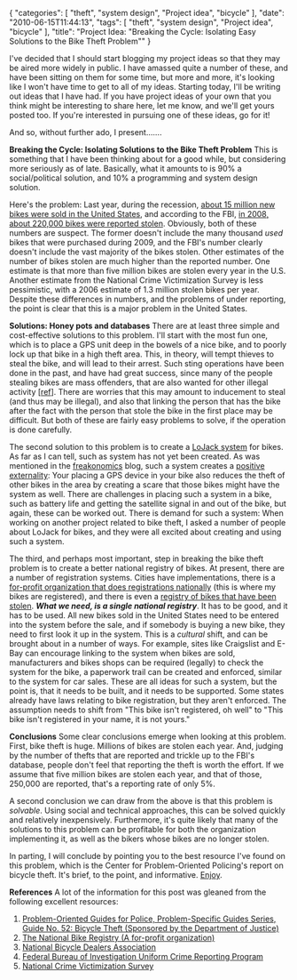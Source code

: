 {
    "categories": [
        "theft", 
        "system design", 
        "Project idea", 
        "bicycle"
    ], 
    "date": "2010-06-15T11:44:13", 
    "tags": [
        "theft", 
        "system design", 
        "Project idea", 
        "bicycle"
    ], 
    "title": "Project Idea: \"Breaking the Cycle: Isolating Easy Solutions to the Bike Theft Problem\""
}

I've decided that I should start blogging my project ideas so that they may be aired more widely in public. I have amassed quite a number of these, and have been sitting on them for some time, but more and more, it's looking like I won't have time to get to all of my ideas. Starting today, I'll be writing out ideas that I have had. If you have project ideas of your own that you think might be interesting to share here, let me know, and we'll get yours posted too. If you're interested in pursuing one of these ideas, go for it!

And so, without further ado, I present.......

<strong>Breaking the Cycle: Isolating Solutions to the Bike Theft Problem</strong>
This is something that I have been thinking about for a good while, but considering more seriously as of late. Basically, what it amounts to is 90% a social/political solution, and 10% a programming and system design solution.

Here's the problem: Last year, during the recession, <a href="http://nbda.com/articles/industry-overview-2009-pg34.htm" target="_blank">about 15 million new bikes were sold in the United States</a>, and according to the FBI, <a href="http://www.fbi.gov/ucr/cius2008/data/table_07.html" target="_blank">in 2008, about 220,000 bikes were reported stolen</a>. Obviously, both of these numbers are suspect. The former doesn't include the many thousand <em>used</em> bikes that were purchased during 2009, and the FBI's number clearly doesn't include the vast majority of the bikes stolen. Other estimates of the number of bikes stolen are much higher than the reported number. One estimate is that more than five million bikes are stolen every year in the U.S. Another estimate from the <a hrerf="http://www.icpsr.umich.edu/NACJD/NCVS/" target="_blank">National Crime Victimization Survey</a> is less pessimistic, with a 2006 estimate of 1.3 million stolen bikes per year. Despite these differences in numbers, and the problems of under reporting, the point is clear that this is a major problem in the United States.

<strong>Solutions: Honey pots and databases</strong>
There are at least three simple and cost-effective solutions to this problem. I'll start with the most fun one, which is to place a GPS unit deep in the bowels of a nice bike, and to poorly lock up that bike in a high theft area. This, in theory, will tempt thieves to steal the bike, and will lead to their arrest. Such sting operations have been done in the past, and have had great success, since many of the people stealing bikes are mass offenders, that are also wanted for other illegal activity [<a href="http://www.popcenter.org/problems/bicycle_theft/summary/#r7" target="_blank">ref</a>]. There are worries that this may amount to inducement to steal (and thus may be illegal), and also that linking the person that has the bike after the fact with the person that stole the bike in the first place may be difficult. But both of these are fairly easy problems to solve, if the operation is done carefully.

The second solution to this problem is to create a <a href="http://www.lojack.com/" target="_blank">LoJack system</a> for bikes. As far as I can tell, such as system has not yet been created. As was mentioned in the <a href="http://freakonomics.blogs.nytimes.com/2010/06/08/what-car-thieves-think-of-the-club/" target="_blank">freakonomics</a> blog, such a system creates a <a href="http://en.wikipedia.org/wiki/Externality#Positive" target="_blank">positive externality</a>: Your placing a GPS device in your bike also reduces the theft of other bikes in the area by creating a scare that those bikes might have the system as well. There are challenges in placing such a system in a bike, such as battery life and getting the satellite signal in and out of the bike, but again, these can be worked out. There is demand for such a system: When working on another project related to bike theft, I asked a number of people about LoJack for bikes, and they were all excited about creating and using such a system.

The third, and perhaps most important, step in breaking the bike theft problem is to create a better national registry of bikes. At present, there are a number of registration systems. Cities have implementations, there is a <a href="http://www.nationalbikeregistry.com/" target="_blank">for-profit organization that does registrations nationally</a> (this is where my bikes are registered), and there is even a <a href="http://stolenbicycleregistry.com/index.php" target="_blank">registry of bikes that have been stolen</a>. <em><strong>What we need, is a single national registry</strong></em>. It has to be good, and it has to be used. All new bikes sold in the United States need to be entered into the system before the sale, and if somebody is buying a new bike, they need to first look it up in the system. This is a <em>cultural</em> shift, and can be brought about in a number of ways. For example, sites like Craigslist and E-Bay can encourage linking to the system when bikes are sold, manufacturers and bikes shops can be required (legally) to check the system for the bike, a paperwork trail can be created and enforced, similar to the system for car sales. These are all ideas for such a system, but the point is, that it needs to be built, and it needs to be supported. Some states already have laws relating to bike registration, but they aren't enforced. The assumption needs to shift from "This bike isn't registered, oh well" to "This bike isn't registered in your name, it is not yours."

<strong>Conclusions</strong>
Some clear conclusions emerge when looking at this problem. First, bike theft is huge. Millions of bikes are stolen each year. And, judging by the number of thefts that are reported and trickle up to the FBI's database, people don't feel that reporting the theft is worth the effort. If we assume that five million bikes are stolen each year, and that of those, 250,000 are reported, that's a reporting rate of only 5%. 

A second conclusion we can draw from the above is that this problem is <em>solvable</em>. Using social and technical approaches, this can be solved quickly and relatively inexpensively. Furthermore, it's quite likely that many of the solutions to this problem can be profitable for both the organization implementing it, as well as the bikers whose bikes are no longer stolen.

In parting, I will conclude by pointing you to the best resource I've found on this problem, which is the Center for Problem-Oriented Policing's report on bicycle theft. It's brief, to the point, and informative. <a href="http://www.popcenter.org/problems/bicycle_theft/1" target="_blank">Enjoy</a>.

<strong>References</strong>
A lot of the information for this post was gleaned from the following excellent resources:
<ol>
<li><a href="http://www.popcenter.org/problems/bicycle_theft" target="_blank">Problem-Oriented Guides for Police, Problem-Specific Guides Series, Guide No. 52: Bicycle Theft (Sponsored by the Department of Justice)</a></li>
<li><a href="http://www.nationalbikeregistry.com/" target="_blank">The National Bike Registry (A for-profit organization)</a></li>
<li><a href="http://nbda.com/articles/industry-overview-2009-pg34.htm" target="_blank">National Bicycle Dealers Association</a></li>
<li><a href="http://www.fbi.gov/ucr/cius2008/index.html" target="_blank">Federal Bureau of Investigation Uniform Crime Reporting Program</a></li>
<li><a href="http://www.icpsr.umich.edu/NACJD/NCVS/" target="_blank">National Crime Victimization Survey</a></li>


</ol>
